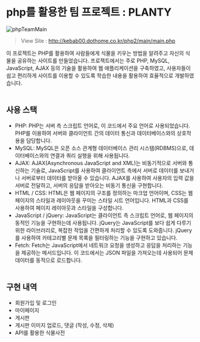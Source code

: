 # php를 활용한 팀 프로젝트 : PLANTY

![phpTeamMain](https://raw.githubusercontent.com/kebab000/php_team-23/main/html/assets/img/MAIN/php-team.png)


> View Site : http://kebab00.dothome.co.kr/php2/main/main.php

이 프로젝트는 PHP를 활용하여 사람들에게 식물을 키우는 방법을 알려주고 자신의 식물을 공유하는 사이트를 만들었습니다.
프로젝트에서는 주로 PHP, MySQL, JavaScript, AJAX 등의 기술을 활용하여 웹 애플리케이션을 구축하였고, 사용자들이 쉽고 편리하게 사이트를 이용할 수 있도록 학습한 내용을 활용하여 효율적으로 개발하였습니다.
<br><br>

## 사용 스택

- PHP: PHP는 서버 측 스크립트 언어로, 이 코드에서 주요 언어로 사용되었습니다. PHP를 이용하여 서버와 클라이언트 간의 데이터 통신과 데이터베이스와의 상호작용을 담당합니다.
- MySQL: MySQL은 오픈 소스 관계형 데이터베이스 관리 시스템(RDBMS)으로, 데이터베이스와의 연결과 쿼리 실행을 위해 사용됩니다.
- AJAX: AJAX(Asynchronous JavaScript and XML)는 비동기적으로 서버와 통신하는 기술로, JavaScript를 사용하여 클라이언트 측에서 서버로 데이터를 보내거나 서버로부터 데이터를 받아올 수 있습니다. AJAX를 사용하여 사용자의 입력 값을 서버로 전달하고, 서버의 응답을 받아오는 비동기 통신을 구현합니다.
- HTML / CSS: HTML은 웹 페이지의 구조를 정의하는 마크업 언어이며, CSS는 웹 페이지의 스타일과 레이아웃을 꾸미는 스타일 시트 언어입니다. HTML과 CSS를 사용하여 페이지 레이아웃과 스타일을 구성합니다.
- JavaScript / jQuery: JavaScript는 클라이언트 측 스크립트 언어로, 웹 페이지의 동적인 기능을 구현하는데 사용됩니다. jQuery는 JavaScript를 보다 쉽게 다루기 위한 라이브러리로, 복잡한 작업을 간편하게 처리할 수 있도록 도와줍니다. jQuery를 사용하여 카테고리별 문제 목록을 필터링하는 기능을 구현하고 있습니다.
- Fetch: Fetch는 JavaScript에서 네트워크 요청을 생성하고 응답을 처리하는 기능을 제공하는 메서드입니다. 이 코드에서는 JSON 파일을 가져오는데 사용되어 문제 데이터를 동적으로 로드합니다.
<br><br>

## 구현 내역

- 회원가입 및 로그인
- 마이페이지
- 게시판
- 게시판 이미지 업로드, 댓글 (작성, 수정, 삭제)
- API를 활용한 식물사전